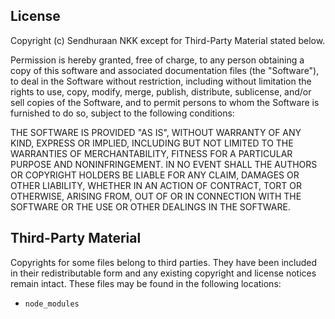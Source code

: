 License
-------
Copyright (c) Sendhuraan NKK except for Third-Party Material
stated below.

Permission is hereby granted, free of charge, to any person obtaining a
copy of this software and associated documentation files (the "Software"),
to deal in the Software without restriction, including without limitation
the rights to use, copy, modify, merge, publish, distribute, sublicense,
and/or sell copies of the Software, and to permit persons to whom the
Software is furnished to do so, subject to the following conditions:

THE SOFTWARE IS PROVIDED "AS IS", WITHOUT WARRANTY OF ANY KIND, EXPRESS OR
IMPLIED, INCLUDING BUT NOT LIMITED TO THE WARRANTIES OF MERCHANTABILITY,
FITNESS FOR A PARTICULAR PURPOSE AND NONINFRINGEMENT. IN NO EVENT SHALL
THE AUTHORS OR COPYRIGHT HOLDERS BE LIABLE FOR ANY CLAIM, DAMAGES OR OTHER
LIABILITY, WHETHER IN AN ACTION OF CONTRACT, TORT OR OTHERWISE, ARISING FROM,
OUT OF OR IN CONNECTION WITH THE SOFTWARE OR THE USE OR OTHER DEALINGS IN
THE SOFTWARE.


Third-Party Material
--------------------
Copyrights for some files belong to third parties. They have been included
in their redistributable form and any existing copyright and license notices
remain intact. These files may be found in the following locations:

* `node_modules`
